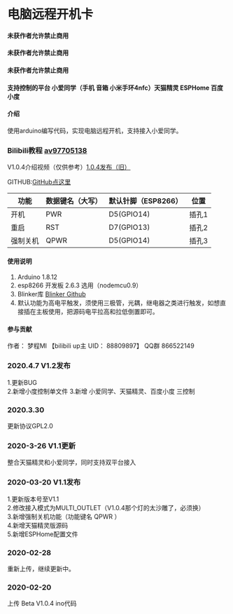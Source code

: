 # 电脑远程开机卡

#### 未获作者允许禁止商用
#### 未获作者允许禁止商用
#### 未获作者允许禁止商用

#### 支持控制的平台  小爱同学（手机 音箱 小米手环4nfc）天猫精灵  ESPHome 百度小度

#### 介绍
使用arduino编写代码，实现电脑远程开机，支持接入小爱同学。

### Bilibili教程 [av97705138](https://www.bilibili.com/video/av97705138)
V1.0.4介绍视频（仅供参考）[1.0.4发布（旧）](https://www.bilibili.com/video/BV1p7411P7r7)

GITHUB:[GitHub点这里](https://github.com/dreamcmi/computer_remote_power_on_card)


| 功能     | 数据键名（大写） | 默认针脚（ESP8266） | 位置  |
| -------- | ---------------- | ------------------- | ----- |
| 开机     | PWR              | D5(GPIO14)          | 插孔1 |
| 重启     | RST              | D7(GPIO13)          | 插孔2 |
| 强制关机 | QPWR             | D5(GPIO14)          | 插孔3 |



#### 使用说明

1.  Arduino 1.8.12
2.  esp8266 开发板 2.6.3 选用（nodemcu0.9）
3.  Blinker库 [Blinker Github](https://github.com/blinker-iot/blinker-library)
4.  默认功能为高电平触发，须使用三极管，光耦，继电器之类进行触发，如想直接插在主板使用，把源码电平拉高和拉低倒置即可。

#### 参与贡献

作者：
梦程MI 【bilibili up主 UID： 88809897】
QQ群 866522149

### 2020.4.7 V1.2发布  
1.更新BUG  
2.新增小度控制单文件
3.新增 小爱同学、天猫精灵、百度小度 三控制


### 2020.3.30
更新协议GPL2.0

### 2020-3-26 V1.1更新
整合天猫精灵和小爱同学，同时支持双平台接入



### 2020-03-20 V1.1发布
1.更新版本号至V1.1  
2.修改接入模式为MULTI_OUTLET（V1.0.4那个灯的太沙雕了，必须换）  
3.新增强制关机功能（功能键名 QPWR    ）  
4.新增天猫精灵版源码  
5.新增ESPHome配置文件  

### 2020-02-28
重新上传，继续更新中。

### 2020-02-20
上传 Beta V1.0.4 ino代码